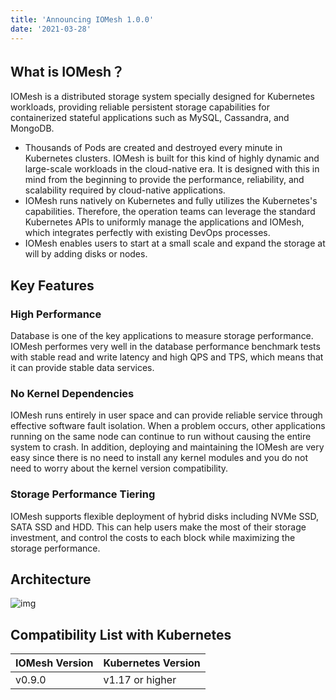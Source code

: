 ```yaml
---
title: 'Announcing IOMesh 1.0.0'
date: '2021-03-28'
---
```


## What is IOMesh？

IOMesh is a distributed storage system specially designed for Kubernetes workloads, providing reliable persistent storage capabilities for containerized stateful applications such as MySQL, Cassandra, and MongoDB.

- Thousands of Pods are created and destroyed every minute in Kubernetes clusters. IOMesh is built for this kind of highly dynamic and large-scale workloads in the cloud-native era. It is designed with this in mind from the beginning to provide the performance, reliability, and scalability required by cloud-native applications.
- IOMesh runs natively on Kubernetes and fully utilizes the Kubernetes's capabilities. Therefore, the operation teams can leverage the standard Kubernetes APIs to uniformly manage the applications and IOMesh, which integrates perfectly with existing DevOps processes.
- IOMesh enables users to start at a small scale and expand the storage at will by adding disks or nodes.

## Key Features

### High Performance
   Database is one of the key applications to measure storage performance. IOMesh performes very well in the database performance benchmark tests with stable read and write latency and high QPS and TPS, which means that it can provide stable data services.
### No Kernel Dependencies
   IOMesh runs entirely in user space and can provide reliable service through effective software fault isolation. When a problem occurs, other applications running on the same node can continue to run without causing the entire system to crash. In addition, deploying and maintaining the IOMesh are very easy since there is no need to install any kernel modules and you do not need to worry about the kernel version compatibility.
### Storage Performance Tiering
   IOMesh supports flexible deployment of hybrid disks including NVMe SSD, SATA SSD and HDD. This can help users make the most of their storage investment, and control the costs to each block while maximizing the storage performance.

## Architecture

![img](../../IOMesh_Architecture.png)

## Compatibility List with Kubernetes

| IOMesh Version | Kubernetes Version |
| -------------- | ------------------ |
| v0.9.0         | v1.17 or higher    |